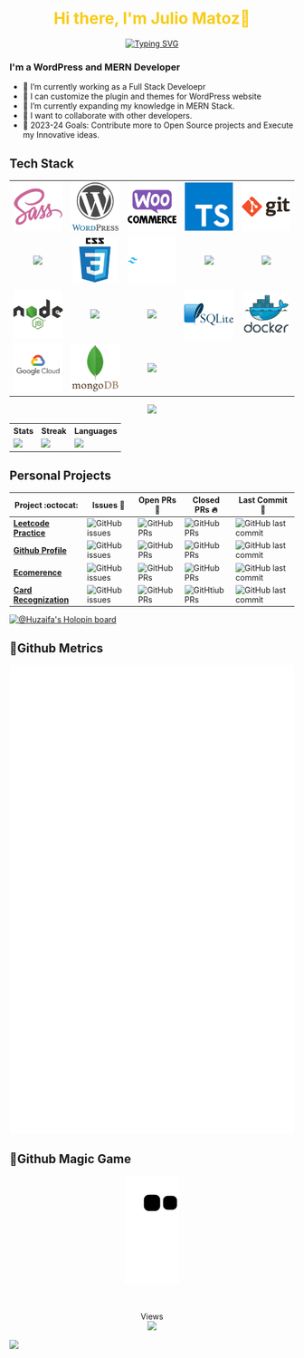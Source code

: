 <body>
  <div align="center">
    <h1 style="color: #f7cc18ff">
      Hi there, I'm Julio Matoz👋<a href="#"></a>
    </h1>
  </div>
  <p align="center">
    <a href="https://git.io/typing-svg">
      <img
        src="https://readme-typing-svg.herokuapp.com?font=sans-serif+fonts&weight=800&size=24&duration=2000&pause=1000&color=F7CC18&center=true&vCenter=true&width=435&lines=WordPress+Developer+;React+Developer;Front+End+Developer"
        alt="Typing SVG"
      />
    </a>
  </p>

  <h3>I'm a WordPress and MERN Developer</h3>
  <ul>
    <li>🔭 I’m currently working as a Full Stack Develoepr</li>
    <li>💎 I can customize the plugin and themes for WordPress website</li>
    <li>🌱 I’m currently expanding my knowledge in MERN Stack.</li>
    <li>👯 I want to collaborate with other developers.</li>
    <li>
      🥅 2023-24 Goals: Contribute more to Open Source projects and Execute my
      Innovative ideas.
    </li>
  </ul>

  <h2>Tech Stack</h2>

  <table>
    <tr>
      <td align="center">
        <img
          src="https://github.com/devicons/devicon/blob/master/icons/sass/sass-original.svg"
          width="100"
        />
      </td>
      <td align="center">
        <img
          src="https://github.com/devicons/devicon/blob/master/icons/wordpress/wordpress-original.svg"
          width="100"
        />
      </td>
      <td align="center">
        <img
          src="https://github.com/devicons/devicon/blob/master/icons/woocommerce/woocommerce-original-wordmark.svg"
          width="100"
        />
      </td>
      <td align="center">
        <img
          src="https://github.com/devicons/devicon/blob/master/icons/typescript/typescript-original.svg"
          width="100"
        />
      </td>
      <td align="center">
        <img
          src="https://github.com/devicons/devicon/blob/master/icons/git/git-original-wordmark.svg"
          width="100"
        />
      </td>
    </tr>
    <tr>
      <td align="center">
        <img
          src="https://upload.wikimedia.org/wikipedia/commons/thumb/3/38/HTML5_Badge.svg/600px-HTML5_Badge.svg.png"
          width="70"
        />
      </td>
      <td align="center">
        <img
          src="https://raw.githubusercontent.com/devicons/devicon/0d6c64dbbf311879f7d563bfc3ccf559f9ed111c/icons/css3/css3-original-wordmark.svg"
          width="80"
        />
      </td>
      <td align="center" width="200">
        <img
          src="https://github.com/devicons/devicon/blob/master/icons/tailwindcss/tailwindcss-original-wordmark.svg"
          width="170"
        />
      </td>
      <td align="center" width="200">
        <img
          src="https://github.com/abranhe/programming-languages-logos/blob/master/src/javascript/javascript.svg"
          width="90"
        />
      </td>
      <td align="center" width="200">
        <img
          src="https://camo.githubusercontent.com/2b97405ead6d87cffc71126648f74f034ab9b77525453aaac85ca79248532854/68747470733a2f2f766567696269742e636f6d2f77702d636f6e74656e742f75706c6f6164732f323031382f30352f657870726573736a732e706e67"
        />
      </td>
    </tr>
    <tr>
      <td align="center" width="200">
        <img
          src="https://github.com/devicons/devicon/blob/master/icons/nodejs/nodejs-original-wordmark.svg"
        />
      </td>
      <td align="center" width="200">
        <img src="https://www.vectorlogo.zone/logos/heroku/heroku-ar21.svg" />
      </td>
      <td align="center" width="200">
        <img src="https://download.logo.wine/logo/MySQL/MySQL-Logo.wine.png" />
      </td>
      <td align="center" width="200">
        <img
          src="https://github.com/devicons/devicon/blob/master/icons/sqlite/sqlite-original-wordmark.svg"
          width="100"
        />
      </td>
      <td align="center" width="200">
        <img
          src="https://github.com/devicons/devicon/blob/master/icons/docker/docker-original-wordmark.svg"
          width="80"
        />
      </td>
    </tr>
    <tr>
      <td align="center" width="200">
        <img
          src="https://github.com/devicons/devicon/blob/master/icons/googlecloud/googlecloud-original-wordmark.svg"
          width="150"
        />
      </td>
      <td align="center" width="200">
        <img
          src="https://github.com/devicons/devicon/blob/master/icons/mongodb/mongodb-original-wordmark.svg"
          width="90"
        />
      </td>
      <td align="center">
        <img src="https://www.vectorlogo.zone/logos/reactjs/reactjs-ar21.svg" />
      </td>
    </tr>
  </table>
  <p align="center">
<!--     <a href="https://www.linkedin.com/in/hafiz-m-huzaifa-khalid-69048b1b5/"
      ><img
        src="https://img.shields.io/badge/-Hafiz%20M%20Huzaifa%20Khalid-0077B5?style=flat&logo=Linkedin&logoColor=white"
    /></a> -->
    <a href="mailto:Matosnunezj@gmail.com"
      ><img
        src="https://img.shields.io/badge/-Matosnunezj@gmail.com-D14836?style=flat&logo=Gmail&logoColor=white"
    /></a>
  </p>

  <table>
    <tr>
      <th>Stats</th>
      <th>Streak</th>
      <th>Languages</th>
    </tr>
    <tr>
      <td>
        <img
          src="https://github-profile-summary-cards.vercel.app/api/cards/stats?username=saadfareed&theme=gruvbox"
        />
      </td>
      <td>
        <a href="https://git.io/streak-stats"
          ><img
            src="https://streak-stats.demolab.com/?user=saadfareed&theme=gruvbox&hide_border=true&border_radius=32&date_format=j%20M%5B%20Y%5D&ring=888888"
        /></a>
      </td>
      <td>
        <img
          src="https://github-profile-summary-cards.vercel.app/api/cards/repos-per-language?username=huzaifa215&theme=gruvbox"
        />
      </td>
    </tr>
  </table>

## Personal Projects

| Project :octocat: | Issues :bug: | Open PRs :bell: | Closed PRs :fire: | Last Commit 🚩 |
| ----------------- | ------------- | ---------------- | ------------------ | -------------- |
| [**Leetcode Practice**](https://github.com/saadfareed/Leetcode) | ![GitHub issues](https://img.shields.io/github/issues/saadfareed/Leetcode?color=green&logo=github&style=flat) | ![GitHub PRs](https://img.shields.io/github/issues-pr/saadfareed/Leetcode?style=flat&logo=github) | ![GitHub PRs](https://img.shields.io/github/issues-pr-closed/saadfareed/Leetcode?style=flat&color=critical&logo=github) | ![GitHub last commit](https://img.shields.io/github/last-commit/saadfareed/Leetcode?color=blue&logo=github&style=flat) |
| [**Github Profile**](https://github.com/julmtoz/julmtoz) | ![GitHub issues](https://img.shields.io/github/issues/julmtoz/julmtoz?color=green&logo=github&style=flat) | ![GitHub PRs](https://img.shields.io/github/issues-pr/saadfareed/saadfareed?style=flat&logo=github) | ![GitHub PRs](https://img.shields.io/github/issues-pr-closed/julmtoz/julmtoz?style=flat&color=critical&logo=github) | ![GitHub last commit](https://img.shields.io/github/last-commit/julmtoz/julmtoz?color=blue&logo=github&style=flat) |
| [**Ecomerence**](https://github.com/huzaifa215/ecommerce-rest-api) | ![GitHub issues](https://img.shields.io/github/issues/huzaifa215/ecommerce-rest-api?color=green&logo=github&style=flat) | ![GitHub PRs](https://img.shields.io/github/issues-pr/huzaifa215/ecommerce-rest-api?style=flat&logo=github) | ![GitHub PRs](https://img.shields.io/github/issues-pr-closed/huzaifa215/ecommerce-rest-api?style=flat&color=critical&logo=github) | ![GitHub last commit](https://img.shields.io/github/last-commit/huzaifa215/ecommerce-rest-api?color=blue&logo=github&style=flat) |
| [**Card Recognization**](https://github.com/huzaifa215/cardRecognition) | ![GitHub issues](https://img.shields.io/github/issues/huzaifa215/cardRecognition?color=green&logo=github&style=flat) | ![GitHub PRs](https://img.shields.io/github/issues-pr/huzaifa215/cardRecognition?style=flat&logo=github) | ![GitHtiub PRs](https://img.shields.io/github/issues-pr-closed/huzaifa215/cardRecognition?style=flat&color=critical&logo=github) | ![GitHub last commit](https://img.shields.io/github/last-commit/huzaifa215/cardRecognition?color=blue&logo=github&style=flat) |

[![@Huzaifa's Holopin board](https://holopin.io/api/user/board?user=sadi)](https://holopin.io/@julio)
  ## 🚀Github Metrics

  <p align="center">
    <img
      width="625em"
      src="https://github.com/julmtoz/julmtoz/blob/main/github-metrics.svg"
    />
  </p>

  ## 🐛Github Magic Game

  <p align="center">
    <img
      src="https://github.com/saadfareed/saadfareed/raw/output/github-contribution-grid-snake.svg"
      alt="snake"
    />
  </p>

  <br />

  <p align="center">
    Views<br />
    <img src="https://profile-counter.glitch.me/saadfareed/count.svg" />
  </p>

  ![](https://hit.yhype.me/github/profile?user_id=50300882)
</body>
